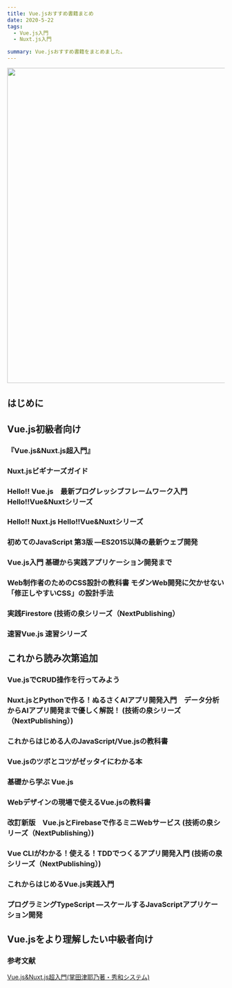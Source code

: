 ```yaml
---
title: Vue.jsおすすめ書籍まとめ
date: 2020-5-22
tags: 
  - Vue.js入門
  - Nuxt.js入門

summary: Vue.jsおすすめ書籍をまとめました。
---
```


<a href="//af.moshimo.com/af/c/click?a_id=2000411&p_id=2520&pc_id=5570&pl_id=32576&guid=ON" target= "_blank" rel="nofollow"><img src="//image.moshimo.com/af-img/1916/000000032576.png" width="728" height="auto" style="border:none;"></a><img src="//i.moshimo.com/af/i/impression?a_id=2000411&p_id=2520&pc_id=5570&pl_id=32576" width="1" height="1" style="border:none;">

## はじめに

## Vue.js初級者向け

### 『Vue.js&Nuxt.js超入門』
### Nuxt.jsビギナーズガイド
### Hello!! Vue.js　最新プログレッシブフレームワーク入門 Hello!!Vue&amp;Nuxtシリーズ
### Hello!! Nuxt.js Hello!!Vue&amp;Nuxtシリーズ
### 初めてのJavaScript 第3版 ―ES2015以降の最新ウェブ開発
### Vue.js入門 基礎から実践アプリケーション開発まで
### Web制作者のためのCSS設計の教科書 モダンWeb開発に欠かせない「修正しやすいCSS」の設計手法
### 実践Firestore (技術の泉シリーズ（NextPublishing）
### 速習Vue.js 速習シリーズ

## これから読み次第追加
### Vue.jsでCRUD操作を行ってみよう
### Nuxt.jsとPythonで作る！ぬるさくAIアプリ開発入門　データ分析からAIアプリ開発まで優しく解説！ (技術の泉シリーズ（NextPublishing）)
### これからはじめる人のJavaScript/Vue.jsの教科書
### Vue.jsのツボとコツがゼッタイにわかる本
### 基礎から学ぶ Vue.js
### Webデザインの現場で使えるVue.jsの教科書
### 改訂新版　Vue.jsとFirebaseで作るミニWebサービス (技術の泉シリーズ（NextPublishing）)
### Vue CLIがわかる！使える！TDDでつくるアプリ開発入門 (技術の泉シリーズ（NextPublishing）)
### これからはじめるVue.js実践入門
### プログラミングTypeScript ―スケールするJavaScriptアプリケーション開発

## Vue.jsをより理解したい中級者向け







### 参考文献
<a href="//af.moshimo.com/af/c/click?a_id=1875799&amp;p_id=170&amp;pc_id=185&amp;pl_id=4062&amp;url=https%3A%2F%2Fwww.amazon.co.jp%2Fdp%2FB07X6F1C2P" rel="nofollow"><img src="https://images-fe.ssl-images-amazon.com/images/I/51eFKoSgx5L._SL160_.jpg" alt="" style="border: none;" /><br />Vue.js&amp;Nuxt.js超入門(掌田津耶乃著・秀和システム)</a><img src="//i.moshimo.com/af/i/impression?a_id=1875799&amp;p_id=170&amp;pc_id=185&amp;pl_id=4062" alt="" width="1" height="1" style="border: 0px;" />
